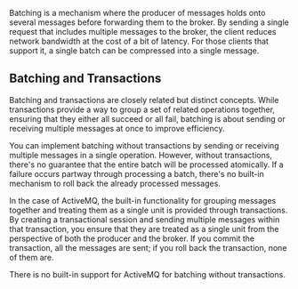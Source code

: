 Batching is a mechanism where the producer of messages holds onto several messages before forwarding them to the broker.
By sending a single request that includes multiple messages to the broker, the client reduces network bandwidth at the 
cost of a bit of latency. For those clients that support it, a single batch can be compressed into a single message.

## Batching and Transactions
Batching and transactions are closely related but distinct concepts. While transactions provide a way to group a set of 
related operations together, ensuring that they either all succeed or all fail, batching is about sending or receiving 
multiple messages at once to improve efficiency.

You can implement batching without transactions by sending or receiving multiple messages in a single operation. However,
without transactions, there's no guarantee that the entire batch will be processed atomically. If a failure occurs partway
through processing a batch, there's no built-in mechanism to roll back the already processed messages.

In the case of ActiveMQ, the built-in functionality for grouping messages together and treating them as a single unit is 
provided through transactions. By creating a transactional session and sending multiple messages within that transaction, 
you ensure that they are treated as a single unit from the perspective of both the producer and the broker. If you commit 
the transaction, all the messages are sent; if you roll back the transaction, none of them are.

There is no built-in support for ActiveMQ for batching without transactions.